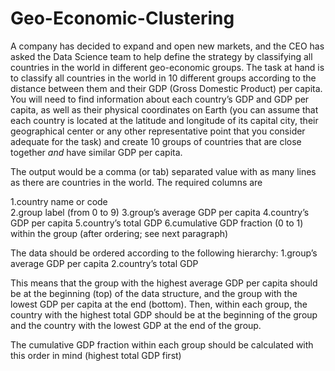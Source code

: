 # Geo-Economic-Clustering

A company has decided to expand and open new markets, and the CEO has asked the Data Science team to
help define the strategy by classifying all countries in the world in different geo-economic groups.
The task at hand is to classify all countries in the world in 10 different groups according to the
distance between them and their GDP (Gross Domestic Product) per capita.
You will need to find information about each country’s GDP and GDP per capita, as well as their
physical coordinates on Earth (you can assume that each country is located at the latitude and
longitude of its capital city, their geographical center or any other representative point that you
consider adequate for the task) and create 10 groups of countries that are close together *and* have
similar GDP per capita.

The output would be a comma (or tab) separated value with as many lines as there are countries in the
world. The required columns are

1.country name or code  
2.group label (from 0 to 9)
3.group’s average GDP per capita
4.country’s GDP per capita
5.country’s total GDP
6.cumulative GDP fraction (0 to 1) within the group (after ordering; see next paragraph)

The data should be ordered according to the following hierarchy:
1.group’s average GDP per capita
2.country’s total GDP

This means that the group with the highest average GDP per capita should be at the beginning (top) of
the data structure, and the group with the lowest GDP per capita at the end (bottom). Then, within
each group, the country with the highest total GDP should be at the beginning of the group and the
country with the lowest GDP at the end of the group.

The cumulative GDP fraction within each group should be calculated with this order in mind (highest
total GDP first)
